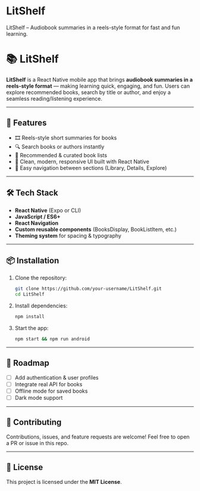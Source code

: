 # LitShelf

LitShelf – Audiobook summaries in a reels-style format for fast and fun learning.

# 📚 LitShelf

**LitShelf** is a React Native mobile app that brings **audiobook summaries in a reels-style format** — making learning quick, engaging, and fun. Users can explore recommended books, search by title or author, and enjoy a seamless reading/listening experience.

---

## 🚀 Features

- 🎞️ Reels-style short summaries for books
- 🔍 Search books or authors instantly
- 📖 Recommended & curated book lists
- 📱 Clean, modern, responsive UI built with React Native
- 🔗 Easy navigation between sections (Library, Details, Explore)

---

## 🛠️ Tech Stack

- **React Native** (Expo or CLI)
- **JavaScript / ES6+**
- **React Navigation**
- **Custom reusable components** (BooksDisplay, BookListItem, etc.)
- **Theming system** for spacing & typography

---

## 📦 Installation

1. Clone the repository:

   ```bash
   git clone https://github.com/your-username/LitShelf.git
   cd LitShelf
   ```

2. Install dependencies:

   ```bash
   npm install
   ```

3. Start the app:

   ```bash
   npm start && npm run android
   ```

---

## 📌 Roadmap

- [ ] Add authentication & user profiles
- [ ] Integrate real API for books
- [ ] Offline mode for saved books
- [ ] Dark mode support

---

## 🤝 Contributing

Contributions, issues, and feature requests are welcome!
Feel free to open a PR or issue in this repo.

---

## 📄 License

This project is licensed under the **MIT License**.
